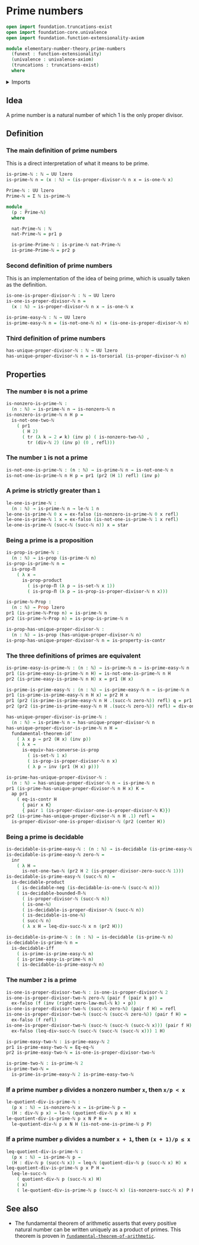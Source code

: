 # Prime numbers

```agda
open import foundation.truncations-exist
open import foundation-core.univalence
open import foundation.function-extensionality-axiom

module elementary-number-theory.prime-numbers
  (funext : function-extensionality)
  (univalence : univalence-axiom)
  (truncations : truncations-exist)
  where
```

<details><summary>Imports</summary>

```agda
open import elementary-number-theory.decidable-types funext univalence truncations
open import elementary-number-theory.divisibility-natural-numbers funext univalence truncations
open import elementary-number-theory.equality-natural-numbers funext univalence truncations
open import elementary-number-theory.inequality-natural-numbers funext univalence truncations
open import elementary-number-theory.multiplication-natural-numbers
open import elementary-number-theory.natural-numbers
open import elementary-number-theory.proper-divisors-natural-numbers funext univalence truncations
open import elementary-number-theory.strict-inequality-natural-numbers funext univalence truncations

open import foundation.action-on-identifications-functions
open import foundation.cartesian-product-types funext univalence
open import foundation.contractible-types funext univalence
open import foundation.coproduct-types funext univalence truncations
open import foundation.decidable-types funext univalence truncations
open import foundation.dependent-pair-types
open import foundation.dependent-products-contractible-types funext
open import foundation.dependent-products-propositions funext
open import foundation.empty-types funext univalence truncations
open import foundation.fundamental-theorem-of-identity-types
open import foundation.identity-types funext
open import foundation.logical-equivalences funext
open import foundation.negated-equality funext univalence truncations
open import foundation.propositions funext univalence
open import foundation.torsorial-type-families funext univalence truncations
open import foundation.transport-along-identifications
open import foundation.unit-type
open import foundation.universe-levels
```

</details>

## Idea

A prime number is a natural number of which 1 is the only proper divisor.

## Definition

### The main definition of prime numbers

This is a direct interpretation of what it means to be prime.

```agda
is-prime-ℕ : ℕ → UU lzero
is-prime-ℕ n = (x : ℕ) → (is-proper-divisor-ℕ n x ↔ is-one-ℕ x)

Prime-ℕ : UU lzero
Prime-ℕ = Σ ℕ is-prime-ℕ

module _
  (p : Prime-ℕ)
  where

  nat-Prime-ℕ : ℕ
  nat-Prime-ℕ = pr1 p

  is-prime-Prime-ℕ : is-prime-ℕ nat-Prime-ℕ
  is-prime-Prime-ℕ = pr2 p
```

### Second definition of prime numbers

This is an implementation of the idea of being prime, which is usually taken as
the definition.

```agda
is-one-is-proper-divisor-ℕ : ℕ → UU lzero
is-one-is-proper-divisor-ℕ n =
  (x : ℕ) → is-proper-divisor-ℕ n x → is-one-ℕ x

is-prime-easy-ℕ : ℕ → UU lzero
is-prime-easy-ℕ n = (is-not-one-ℕ n) × (is-one-is-proper-divisor-ℕ n)
```

### Third definition of prime numbers

```agda
has-unique-proper-divisor-ℕ : ℕ → UU lzero
has-unique-proper-divisor-ℕ n = is-torsorial (is-proper-divisor-ℕ n)
```

## Properties

### The number `0` is not a prime

```agda
is-nonzero-is-prime-ℕ :
  (n : ℕ) → is-prime-ℕ n → is-nonzero-ℕ n
is-nonzero-is-prime-ℕ n H p =
  is-not-one-two-ℕ
    ( pr1
      ( H 2)
      ( tr (λ k → 2 ≠ k) (inv p) ( is-nonzero-two-ℕ) ,
        tr (div-ℕ 2) (inv p) (0 , refl)))
```

### The number `1` is not a prime

```agda
is-not-one-is-prime-ℕ : (n : ℕ) → is-prime-ℕ n → is-not-one-ℕ n
is-not-one-is-prime-ℕ n H p = pr1 (pr2 (H 1) refl) (inv p)
```

### A prime is strictly greater than `1`

```agda
le-one-is-prime-ℕ :
  (n : ℕ) → is-prime-ℕ n → le-ℕ 1 n
le-one-is-prime-ℕ 0 x = ex-falso (is-nonzero-is-prime-ℕ 0 x refl)
le-one-is-prime-ℕ 1 x = ex-falso (is-not-one-is-prime-ℕ 1 x refl)
le-one-is-prime-ℕ (succ-ℕ (succ-ℕ n)) x = star
```

### Being a prime is a proposition

```agda
is-prop-is-prime-ℕ :
  (n : ℕ) → is-prop (is-prime-ℕ n)
is-prop-is-prime-ℕ n =
  is-prop-Π
    ( λ x →
      is-prop-product
        ( is-prop-Π (λ p → is-set-ℕ x 1))
        ( is-prop-Π (λ p → is-prop-is-proper-divisor-ℕ n x)))

is-prime-ℕ-Prop :
  (n : ℕ) → Prop lzero
pr1 (is-prime-ℕ-Prop n) = is-prime-ℕ n
pr2 (is-prime-ℕ-Prop n) = is-prop-is-prime-ℕ n

is-prop-has-unique-proper-divisor-ℕ :
  (n : ℕ) → is-prop (has-unique-proper-divisor-ℕ n)
is-prop-has-unique-proper-divisor-ℕ n = is-property-is-contr
```

### The three definitions of primes are equivalent

```agda
is-prime-easy-is-prime-ℕ : (n : ℕ) → is-prime-ℕ n → is-prime-easy-ℕ n
pr1 (is-prime-easy-is-prime-ℕ n H) = is-not-one-is-prime-ℕ n H
pr2 (is-prime-easy-is-prime-ℕ n H) x = pr1 (H x)

is-prime-is-prime-easy-ℕ : (n : ℕ) → is-prime-easy-ℕ n → is-prime-ℕ n
pr1 (is-prime-is-prime-easy-ℕ n H x) = pr2 H x
pr1 (pr2 (is-prime-is-prime-easy-ℕ n H .(succ-ℕ zero-ℕ)) refl) q = pr1 H (inv q)
pr2 (pr2 (is-prime-is-prime-easy-ℕ n H .(succ-ℕ zero-ℕ)) refl) = div-one-ℕ n

has-unique-proper-divisor-is-prime-ℕ :
  (n : ℕ) → is-prime-ℕ n → has-unique-proper-divisor-ℕ n
has-unique-proper-divisor-is-prime-ℕ n H =
  fundamental-theorem-id'
    ( λ x p → pr2 (H x) (inv p))
    ( λ x →
      is-equiv-has-converse-is-prop
        ( is-set-ℕ 1 x)
        ( is-prop-is-proper-divisor-ℕ n x)
        ( λ p → inv (pr1 (H x) p)))

is-prime-has-unique-proper-divisor-ℕ :
  (n : ℕ) → has-unique-proper-divisor-ℕ n → is-prime-ℕ n
pr1 (is-prime-has-unique-proper-divisor-ℕ n H x) K =
  ap pr1
    ( eq-is-contr H
      { pair x K}
      { pair 1 (is-proper-divisor-one-is-proper-divisor-ℕ K)})
pr2 (is-prime-has-unique-proper-divisor-ℕ n H .1) refl =
  is-proper-divisor-one-is-proper-divisor-ℕ (pr2 (center H))
```

### Being a prime is decidable

```agda
is-decidable-is-prime-easy-ℕ : (n : ℕ) → is-decidable (is-prime-easy-ℕ n)
is-decidable-is-prime-easy-ℕ zero-ℕ =
  inr
    ( λ H →
      is-not-one-two-ℕ (pr2 H 2 (is-proper-divisor-zero-succ-ℕ 1)))
is-decidable-is-prime-easy-ℕ (succ-ℕ n) =
  is-decidable-product
    ( is-decidable-neg (is-decidable-is-one-ℕ (succ-ℕ n)))
    ( is-decidable-bounded-Π-ℕ
      ( is-proper-divisor-ℕ (succ-ℕ n))
      ( is-one-ℕ)
      ( is-decidable-is-proper-divisor-ℕ (succ-ℕ n))
      ( is-decidable-is-one-ℕ)
      ( succ-ℕ n)
      ( λ x H → leq-div-succ-ℕ x n (pr2 H)))

is-decidable-is-prime-ℕ : (n : ℕ) → is-decidable (is-prime-ℕ n)
is-decidable-is-prime-ℕ n =
  is-decidable-iff
    ( is-prime-is-prime-easy-ℕ n)
    ( is-prime-easy-is-prime-ℕ n)
    ( is-decidable-is-prime-easy-ℕ n)
```

### The number `2` is a prime

```agda
is-one-is-proper-divisor-two-ℕ : is-one-is-proper-divisor-ℕ 2
is-one-is-proper-divisor-two-ℕ zero-ℕ (pair f (pair k p)) =
  ex-falso (f (inv (right-zero-law-mul-ℕ k) ∙ p))
is-one-is-proper-divisor-two-ℕ (succ-ℕ zero-ℕ) (pair f H) = refl
is-one-is-proper-divisor-two-ℕ (succ-ℕ (succ-ℕ zero-ℕ)) (pair f H) =
  ex-falso (f refl)
is-one-is-proper-divisor-two-ℕ (succ-ℕ (succ-ℕ (succ-ℕ x))) (pair f H) =
  ex-falso (leq-div-succ-ℕ (succ-ℕ (succ-ℕ (succ-ℕ x))) 1 H)

is-prime-easy-two-ℕ : is-prime-easy-ℕ 2
pr1 is-prime-easy-two-ℕ = Eq-eq-ℕ
pr2 is-prime-easy-two-ℕ = is-one-is-proper-divisor-two-ℕ

is-prime-two-ℕ : is-prime-ℕ 2
is-prime-two-ℕ =
  is-prime-is-prime-easy-ℕ 2 is-prime-easy-two-ℕ
```

### If a prime number `p` divides a nonzero number `x`, then `x/p < x`

```agda
le-quotient-div-is-prime-ℕ :
  (p x : ℕ) → is-nonzero-ℕ x → is-prime-ℕ p →
  (H : div-ℕ p x) → le-ℕ (quotient-div-ℕ p x H) x
le-quotient-div-is-prime-ℕ p x N P H =
  le-quotient-div-ℕ p x N H (is-not-one-is-prime-ℕ p P)
```

### If a prime number `p` divides a number `x + 1`, then `(x + 1)/p ≤ x`

```agda
leq-quotient-div-is-prime-ℕ :
  (p x : ℕ) → is-prime-ℕ p →
  (H : div-ℕ p (succ-ℕ x)) → leq-ℕ (quotient-div-ℕ p (succ-ℕ x) H) x
leq-quotient-div-is-prime-ℕ p x P H =
  leq-le-succ-ℕ
    ( quotient-div-ℕ p (succ-ℕ x) H)
    ( x)
    ( le-quotient-div-is-prime-ℕ p (succ-ℕ x) (is-nonzero-succ-ℕ x) P H)
```

## See also

- The fundamental theorem of arithmetic asserts that every positive natural
  number can be written uniquely as a product of primes. This theorem is proven
  in
  [`fundamental-theorem-of-arithmetic`](elementary-number-theory.fundamental-theorem-of-arithmetic.md).
